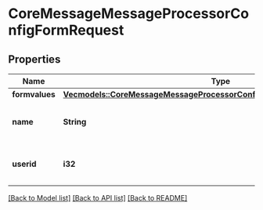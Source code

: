 # CoreMessageMessageProcessorConfigFormRequest

## Properties

Name | Type | Description | Notes
------------ | ------------- | ------------- | -------------
**formvalues** | [**Vec<models::CoreMessageMessageProcessorConfigFormRequestFormvaluesInner>**](core_message_message_processor_config_form_request_formvalues_inner.md) |  | 
**name** | **String** | The name of the message processor | 
**userid** | **i32** | id of the user, 0 for current user | 

[[Back to Model list]](../README.md#documentation-for-models) [[Back to API list]](../README.md#documentation-for-api-endpoints) [[Back to README]](../README.md)


